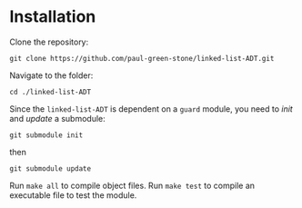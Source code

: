# Installation

Clone the repository:

`git clone https://github.com/paul-green-stone/linked-list-ADT.git`

Navigate to the folder:

`cd ./linked-list-ADT`

Since the `linked-list-ADT` is dependent on a `guard` module, you need to *init* and *update* a submodule:

`git submodule init`

then

`git submodule update`

Run `make all` to compile object files. Run `make test` to compile an executable file to test the module.
